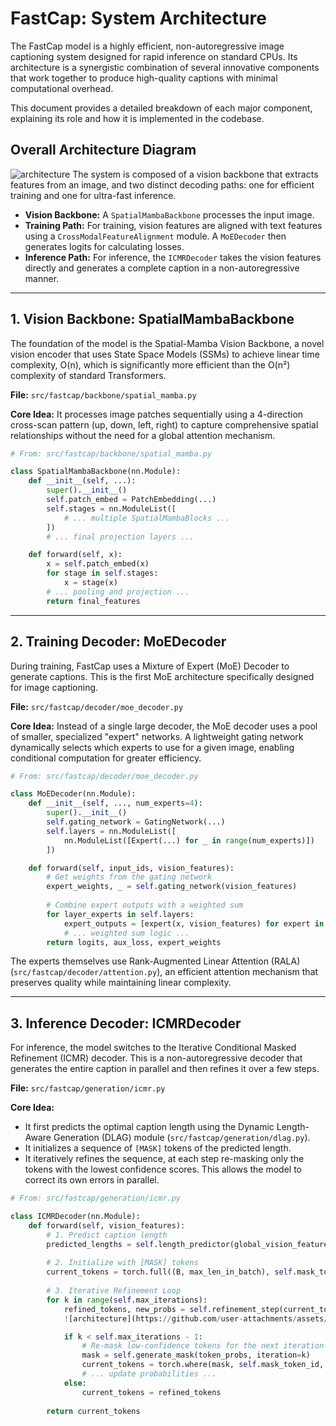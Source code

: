 # FastCap: System Architecture

The FastCap model is a highly efficient, non-autoregressive image captioning system designed for rapid inference on standard CPUs. Its architecture is a synergistic combination of several innovative components that work together to produce high-quality captions with minimal computational overhead.

This document provides a detailed breakdown of each major component, explaining its role and how it is implemented in the codebase.



## Overall Architecture Diagram
![architecture](https://github.com/user-attachments/assets/c062f694-ee66-4896-a1e5-b5b1d239b148)
The system is composed of a vision backbone that extracts features from an image, and two distinct decoding paths: one for efficient training and one for ultra-fast inference.

* **Vision Backbone:** A `SpatialMambaBackbone` processes the input image.
* **Training Path:** For training, vision features are aligned with text features using a `CrossModalFeatureAlignment` module. A `MoEDecoder` then generates logits for calculating losses.
* **Inference Path:** For inference, the `ICMRDecoder` takes the vision features directly and generates a complete caption in a non-autoregressive manner.

---

## 1. Vision Backbone: SpatialMambaBackbone

The foundation of the model is the Spatial-Mamba Vision Backbone, a novel vision encoder that uses State Space Models (SSMs) to achieve linear time complexity, O(n), which is significantly more efficient than the O(n²) complexity of standard Transformers.

**File:** `src/fastcap/backbone/spatial_mamba.py`

**Core Idea:** It processes image patches sequentially using a 4-direction cross-scan pattern (up, down, left, right) to capture comprehensive spatial relationships without the need for a global attention mechanism.

```python
# From: src/fastcap/backbone/spatial_mamba.py

class SpatialMambaBackbone(nn.Module):
    def __init__(self, ...):
        super().__init__()
        self.patch_embed = PatchEmbedding(...)
        self.stages = nn.ModuleList([
            # ... multiple SpatialMambaBlocks ...
        ])
        # ... final projection layers ...

    def forward(self, x):
        x = self.patch_embed(x)
        for stage in self.stages:
            x = stage(x)
        # ... pooling and projection ...
        return final_features
```

---

## 2. Training Decoder: MoEDecoder

During training, FastCap uses a Mixture of Expert (MoE) Decoder to generate captions. This is the first MoE architecture specifically designed for image captioning.

**File:** `src/fastcap/decoder/moe_decoder.py`

**Core Idea:** Instead of a single large decoder, the MoE decoder uses a pool of smaller, specialized "expert" networks. A lightweight gating network dynamically selects which experts to use for a given image, enabling conditional computation for greater efficiency.

```python
# From: src/fastcap/decoder/moe_decoder.py

class MoEDecoder(nn.Module):
    def __init__(self, ..., num_experts=4):
        super().__init__()
        self.gating_network = GatingNetwork(...)
        self.layers = nn.ModuleList([
            nn.ModuleList([Expert(...) for _ in range(num_experts)])
        ])

    def forward(self, input_ids, vision_features):
        # Get weights from the gating network
        expert_weights, _ = self.gating_network(vision_features)
        
        # Combine expert outputs with a weighted sum
        for layer_experts in self.layers:
            expert_outputs = [expert(x, vision_features) for expert in layer_experts]
            # ... weighted sum logic ...
        return logits, aux_loss, expert_weights
```

The experts themselves use Rank-Augmented Linear Attention (RALA) (`src/fastcap/decoder/attention.py`), an efficient attention mechanism that preserves quality while maintaining linear complexity.

---

## 3. Inference Decoder: ICMRDecoder

For inference, the model switches to the Iterative Conditional Masked Refinement (ICMR) decoder. This is a non-autoregressive decoder that generates the entire caption in parallel and then refines it over a few steps.

**File:** `src/fastcap/generation/icmr.py`

**Core Idea:**

* It first predicts the optimal caption length using the Dynamic Length-Aware Generation (DLAG) module (`src/fastcap/generation/dlag.py`).
* It initializes a sequence of `[MASK]` tokens of the predicted length.
* It iteratively refines the sequence, at each step re-masking only the tokens with the lowest confidence scores. This allows the model to correct its own errors in parallel.

```python
# From: src/fastcap/generation/icmr.py

class ICMRDecoder(nn.Module):
    def forward(self, vision_features):
        # 1. Predict caption length
        predicted_lengths = self.length_predictor(global_vision_features)
        
        # 2. Initialize with [MASK] tokens
        current_tokens = torch.full((B, max_len_in_batch), self.mask_token_id, ...)
        
        # 3. Iterative Refinement Loop
        for k in range(self.max_iterations):
            refined_tokens, new_probs = self.refinement_step(current_tokens, vision_features)
            ![architecture](https://github.com/user-attachments/assets/3ebaa776-d365-430f-b4cb-3fc798cd9371)

            if k < self.max_iterations - 1:
                # Re-mask low-confidence tokens for the next iteration
                mask = self.generate_mask(token_probs, iteration=k)
                current_tokens = torch.where(mask, self.mask_token_id, refined_tokens)
                # ... update probabilities ...
            else:
                current_tokens = refined_tokens
        
        return current_tokens
```


 
